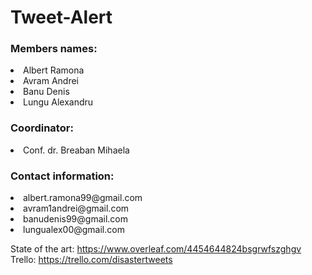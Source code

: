 # Tweet-Alert

<h3>Members names:</h3> 
  <li> Albert Ramona </li>
  <li> Avram Andrei </li>
  <li> Banu Denis </li>
  <li> Lungu Alexandru </li>

<h3>Coordinator:</h3> 
	<li> Conf. dr. Breaban Mihaela </li>

<h3>Contact information:</h3>
	<li> albert.ramona99@gmail.com </li>
	<li> avram1andrei@gmail.com </li>
	<li> banudenis99@gmail.com </li>
	<li> lungualex00@gmail.com </li>
	
	
State of the art: https://www.overleaf.com/4454644824bsgrwfszghgv
Trello: https://trello.com/disastertweets 
